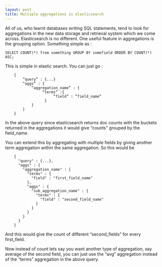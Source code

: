```yaml
---
layout: post
title: Multiple aggregations in elasticsearch
---
```

All of us, who learnt databases writing SQL statements, tend to look for aggregations in the new data storage and retrieval system which we come across. Elasticsearch is no different. One useful feature in aggregations is the grouping option. Something simple as :

`SELECT COUNT(*) from something GROUP BY somefield ORDER BY COUNT(*) ASC;`

This is simple in elastic search. You can just go :

```
	{
	    “query” : {...}
	    “aggs” : {
	        “aggregation_name” : {
	             “terms” :{
	                  “field” : “field_name”
	              }
	        }
	    }
	}
```

In the above query since elasticsearch returns doc counts with the buckets returned in the aggregations it would give “counts” grouped by the field_name. 

You can extend this by aggregating with multiple fields by giving another term aggregation within the same aggregation. So this would be 


```
	{
	  "query" : {...},
	  "aggs" : {
	    "aggregation_name" : {
	      "terms" : {
	        "field" : "first_field_name"
	      },
	      "aggs" : {
	        "sub_aggregation_name" : {
	          "terms" : {
	            "field" : "second_field_name"
	          }
	        }
	      }
	    }
	  }
	}
```
And this would give the count of different “second_fields” for every first_field.

Now instead of count lets say you want another type of aggregation, say average of the second field, you can just use the “avg” aggregation instead of the “terms” aggregation in the above query. 